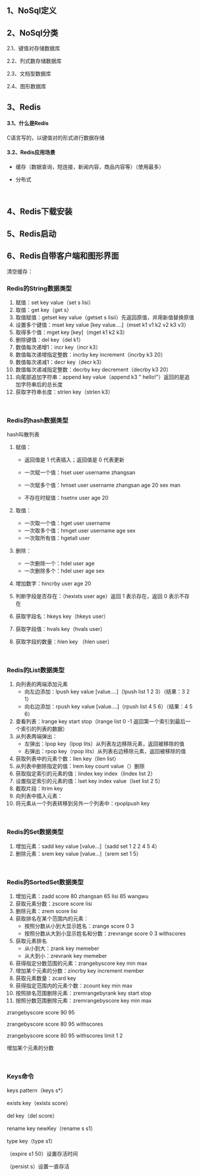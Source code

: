 ## 1、NoSql定义



## 2、NoSql分类

2.1、键值对存储数据库

2.2、列式数存储数据库

2.3、文档型数据库

2.4、图形数据库



## 3、Redis

#### 3.1、什么是Redis

C语言写的，以键值对的形式进行数据存储

#### 3.2、Redis应用场景

* 缓存（数据查询，短连接，新闻内容，商品内容等）（使用最多）

* 分布式

<br>

## 4、Redis下载安装



## 5、Redis启动



## 6、Redis自带客户端和图形界面

清空缓存：











### Redis的String数据类型

1. 赋值：set key value（set s lisi）
2. 取值：get key（get s）
3. 取值赋值：getset key value（getset s lisii）先返回原值，并用新值替换原值
4. 设置多个键值：mset key value [key value....]（mset k1 v1 k2 v2 k3 v3）
5. 取得多个值：mget key [key]（mget k1 k2 k3）
6. 删除键值：del key（del k1）
7. 数值每次递增1：incr key（incr k3）
8. 数值每次递增指定整数：incrby key increment（incrby k3 20）
9. 数值每次递减1：decr key（decr k3）
10. 数值每次递减指定整数：decrby key decrement（decrby k3 20）
11. 向尾部追加字符串：append key value（append k3 " hello!"）返回的是追加字符串后的总长度
12. 获取字符串长度：strlen key（strlen k3）

<br>

### Redis的hash数据类型

hash叫散列表	

1. 赋值：

   * 返回值是 1 代表插入；返回值是 0 代表更新

   * 一次赋一个值：hset user username zhangsan
   * 一次赋多个值：hmset user username zhangsan age 20 sex man
   * 不存在时赋值：hsetnx user age 20

2. 取值：

   * 一次取一个值：hget user username
   * 一次取多个值：hmget user username age sex
   * 一次取所有值：hgetall user

3. 删除：

   * 一次删除一个：hdel user age
   * 一次删除多个：hdel user age sex

4. 增加数字：hincrby user age 20

5. 判断字段是否存在：（hexists user age）返回 1 表示存在，返回 0 表示不存在

6. 获取字段名：hkeys key（hkeys user）

7. 获取字段值：hvals key（hvals user）

8. 获取字段的数量：hlen key （hlen user）

<br>

### Redis的List数据类型

1. 向列表的两端添加元素
   * 向左边添加：lpush key value [value....]（lpush list 1 2 3）（结果：3 2 1）
   * 向右边添加：rpush key value [value....]（rpush list 4 5 6）（结果：4 5 6）
2. 查看列表：lrange key start stop（lrange list 0 -1 返回第一个索引到最后一个索引的列表的数据）
3. 从列表两端弹出：
   * 左弹出：lpop key（lpop lits）从列表左边移除元素，返回被移除的值
   * 右弹出：rpop key（rpop lits）从列表右边移除元素，返回被移除的值
4. 获取列表中的元素个数：llen key（llen list）
5. 从列表中删除指定的值：lrem key count value（）删除
6. 获取指定索引的元素的值：lindex key index（lindex list 2）
7. 设置指定索引的元素的值：lset key index value（lset list 2 5）
8. 截取片段：ltrim key
9. 向列表中插入元素：
10. 将元素从一个列表转移到另外一个列表中：rpoplpush key 

<br>

### Redis的Set数据类型

1. 增加元素：sadd key value [value...]（sadd set 1 2 2 4 5 4）
2. 删除元素：srem key value [value...]（srem set 1 5）

<br>

### Redis的SortedSet数据类型

1. 增加元素：zadd score 80 zhangsan 65 lisi 85 wangwu
2. 获取元素分数：zscore score lisi
3. 删除元素：zrem score lisi
4. 获取排名在某个范围内的元素：
   * 按照分数从小到大显示姓名：zrange score 0 3
   * 按照分数从大到小显示姓名和分数：zrevrange score 0 3 withscores
5. 获取元素排名
   * 从小到大：zrank key memeber
   * 从大到小：zrevrank key memeber
6. 获得指定分数范围的元素：zrangebyscore key min max
7. 增加某个元素的分数：zincrby key increment member
8. 获取元素数量：zcard key
9. 获得指定范围内的元素个数：zcount key min max
10. 按照排名范围删除元素：zremrangebyrank key start stop
11. 按照分数范围删除元素：zremrangebyscore key min max



zrangebyscore score 90 95

zrangebyscore score 80 95 withscores

zrangebyscore score 80 95 withscores limit 1 2

增加某个元素的分数

<br>

### Keys命令

keys pattern（keys s*）

exists key（exists score）

del key（del score）

rename key newKey（rename s s1）

type key（type s1）

（expire s1 50）设置存活时间

（persist s）设置一直存活

